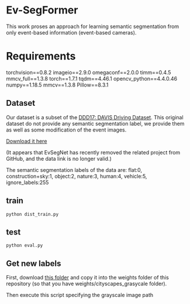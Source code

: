 

# Ev-SegFormer


This work proses an approach for learning semantic segmentation from only event-based information (event-based cameras).


# Requirements
torchvision==0.8.2
imageio==2.9.0
omegaconf==2.0.0
timm==0.4.5
mmcv_full==1.3.8
torch==1.7.1
tqdm==4.46.1
opencv_python==4.4.0.46
numpy==1.18.5
mmcv==1.3.8
Pillow==8.3.1



## Dataset
Our dataset is a subset of the [DDD17: DAVIS Driving Dataset](http://sensors.ini.uzh.ch/news_page/DDD17.html). This original dataset do not provide any semantic segmentation label, we provide them as well as some modification of the event images.


[Download it here](https://drive.google.com/open?id=1Ug6iZc7WYQWCklxwcemCeyw3CPyuuxJf)

(It appears that EvSegNet has recently removed the related project from GitHub, and the data link is no longer valid.)

The semantic segmentation labels of the data are:
flat:0, construction+sky:1, object:2,  nature:3,  human:4, vehicle:5, ignore_labels:255


## train

```
python dist_train.py
```

## test


```
python eval.py
```


## Get new labels

First, download [this folder](https://drive.google.com/drive/folders/1NjTGAoSCpYw_l89l1BdulJi0B_qIIiin?usp=sharing) and copy it into the weights folder of this repository (so that you have weights/cityscapes_grasycale folder).

Then execute this script specifying the grayscale image path
